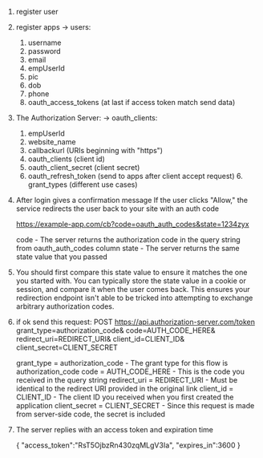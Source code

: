 1. register user
2. register apps
      -> users:

    1. username
    2. password
    3. email
    4. empUserId
    5. pic
    6. dob
    7. phone
    8. oauth_access_tokens (at last if access token match send data)
    
3. The Authorization Server:
	-> oauth_clients:
	
	1. empUserId 
	2. website_name 
	3. callbackurl  		      (URIs beginning with "https")
	4. oauth_clients     		(client id)
	5. oauth_client_secret		(client secret)
	5. oauth_refresh_token  	(send to apps after client accept request)
      	6. grant_types                (different use cases)

	
 3. After login gives a confirmation message If the user clicks "Allow," the service redirects the user back to your site 
    with an auth code
    
    https://example-app.com/cb?code=oauth_auth_codes&state=1234zyx
    
    
    code - The server returns the authorization code in the query string from oauth_auth_codes column
    state - The server returns the same state value that you passed

 4. You should first compare this state value to ensure it matches the one you started with.
    You can typically store the state value in a cookie or session, and compare it when the user comes back.
    This ensures your redirection endpoint isn't able to be tricked into attempting to exchange arbitrary authorization codes.
    
 5. if ok send this request:
    POST https://api.authorization-server.com/token
	  grant_type=authorization_code&
	  code=AUTH_CODE_HERE&
	  redirect_uri=REDIRECT_URI&
	  client_id=CLIENT_ID&
	  client_secret=CLIENT_SECRET
	  

	
    grant_type		= authorization_code - The grant type for this flow is authorization_code
    code		= AUTH_CODE_HERE - This is the code you received in the query string
    redirect_uri	= REDIRECT_URI - Must be identical to the redirect URI provided in the original link
    client_id		= CLIENT_ID - The client ID you received when you first created the application
    client_secret	= CLIENT_SECRET - Since this request is made from server-side code, the secret is included

 4. The server replies with an access token and expiration time
    
     {
	  "access_token":"RsT5OjbzRn430zqMLgV3Ia",
	  "expires_in":3600
     }
